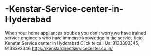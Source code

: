 # -Kenstar-Service-center-in-Hyderabad
When your home appliances troubles you don’t worry,we have trained service engineers who have immense knowledge in the service field. Kenstar Service center in Hyderabad  Click to call Us: 9133393345, 9133393346 https://kenstardirectservicecenter.co.in/
